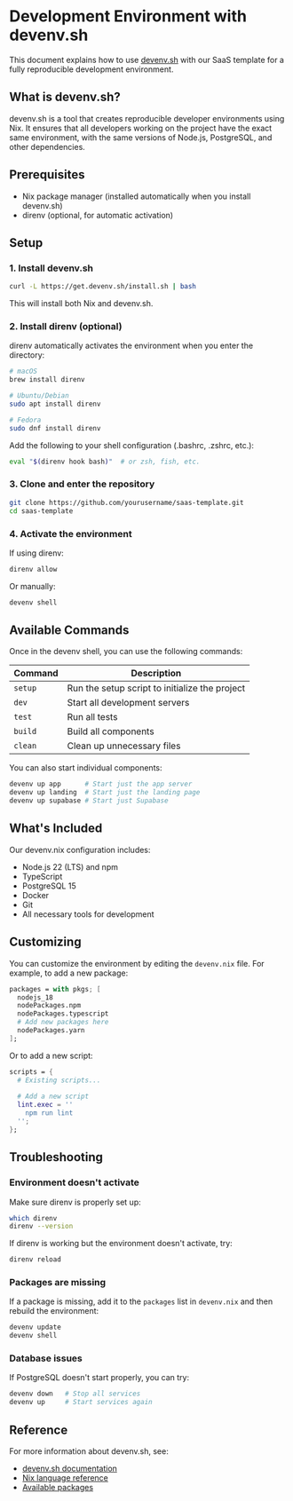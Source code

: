 # Development Environment with devenv.sh

This document explains how to use [devenv.sh](https://devenv.sh) with our SaaS template for a fully reproducible development environment.

## What is devenv.sh?

devenv.sh is a tool that creates reproducible developer environments using Nix. It ensures that all developers working on the project have the exact same environment, with the same versions of Node.js, PostgreSQL, and other dependencies.

## Prerequisites

- Nix package manager (installed automatically when you install devenv.sh)
- direnv (optional, for automatic activation)

## Setup

### 1. Install devenv.sh

```bash
curl -L https://get.devenv.sh/install.sh | bash
```

This will install both Nix and devenv.sh.

### 2. Install direnv (optional)

direnv automatically activates the environment when you enter the directory:

```bash
# macOS
brew install direnv

# Ubuntu/Debian
sudo apt install direnv

# Fedora
sudo dnf install direnv
```

Add the following to your shell configuration (.bashrc, .zshrc, etc.):

```bash
eval "$(direnv hook bash)"  # or zsh, fish, etc.
```

### 3. Clone and enter the repository

```bash
git clone https://github.com/yourusername/saas-template.git
cd saas-template
```

### 4. Activate the environment

If using direnv:
```bash
direnv allow
```

Or manually:
```bash
devenv shell
```

## Available Commands

Once in the devenv shell, you can use the following commands:

| Command | Description |
|---------|-------------|
| `setup` | Run the setup script to initialize the project |
| `dev` | Start all development servers |
| `test` | Run all tests |
| `build` | Build all components |
| `clean` | Clean up unnecessary files |

You can also start individual components:

```bash
devenv up app      # Start just the app server
devenv up landing  # Start just the landing page
devenv up supabase # Start just Supabase
```

## What's Included

Our devenv.nix configuration includes:

- Node.js 22 (LTS) and npm
- TypeScript
- PostgreSQL 15
- Docker
- Git
- All necessary tools for development

## Customizing

You can customize the environment by editing the `devenv.nix` file. For example, to add a new package:

```nix
packages = with pkgs; [
  nodejs_18
  nodePackages.npm
  nodePackages.typescript
  # Add new packages here
  nodePackages.yarn
];
```

Or to add a new script:

```nix
scripts = {
  # Existing scripts...
  
  # Add a new script
  lint.exec = ''
    npm run lint
  '';
};
```

## Troubleshooting

### Environment doesn't activate

Make sure direnv is properly set up:

```bash
which direnv
direnv --version
```

If direnv is working but the environment doesn't activate, try:

```bash
direnv reload
```

### Packages are missing

If a package is missing, add it to the `packages` list in `devenv.nix` and then rebuild the environment:

```bash
devenv update
devenv shell
```

### Database issues

If PostgreSQL doesn't start properly, you can try:

```bash
devenv down   # Stop all services
devenv up     # Start services again
```

## Reference

For more information about devenv.sh, see:

- [devenv.sh documentation](https://devenv.sh/basics/)
- [Nix language reference](https://nixos.org/manual/nix/stable/language/index.html)
- [Available packages](https://search.nixos.org/packages)